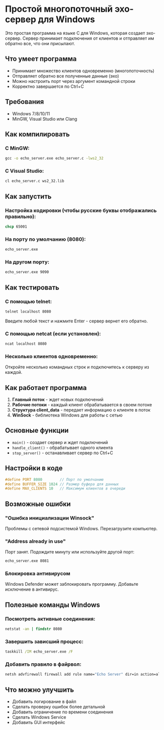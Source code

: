 # Простой многопоточный эхо-сервер для Windows

Это простая программа на языке C для Windows, которая создает эхо-сервер. Сервер принимает подключения от клиентов и отправляет им обратно все, что они присылают.

## Что умеет программа

- Принимает множество клиентов одновременно (многопоточность)
- Отправляет обратно все полученные данные (эхо)
- Можно настроить порт через аргумент командной строки
- Корректно завершается по Ctrl+C

## Требования

- Windows 7/8/10/11
- MinGW, Visual Studio или Clang

## Как компилировать

### С MinGW:
```cmd
gcc -o echo_server.exe echo_server.c -lws2_32
```

### С Visual Studio:
```cmd
cl echo_server.c ws2_32.lib
```

## Как запустить

### Настройка кодировки (чтобы русские буквы отображались правильно):
```cmd
chcp 65001
```

### На порту по умолчанию (8080):
```cmd
echo_server.exe
```

### На другом порту:
```cmd
echo_server.exe 9090
```

## Как тестировать

### С помощью telnet:
```cmd
telnet localhost 8080
```
Введите любой текст и нажмите Enter - сервер вернет его обратно.

### С помощью netcat (если установлен):
```cmd
ncat localhost 8080
```

### Несколько клиентов одновременно:
Откройте несколько командных строк и подключитесь к серверу из каждой.

## Как работает программа

1. **Главный поток** - ждет новых подключений
2. **Рабочие потоки** - каждый клиент обрабатывается в своем потоке
3. **Структура client_data** - передает информацию о клиенте в поток
4. **WinSock** - библиотека Windows для работы с сетью

## Основные функции

- `main()` - создает сервер и ждет подключений
- `handle_client()` - обрабатывает одного клиента 
- `stop_server()` - останавливает сервер по Ctrl+C

## Настройки в коде

```c
#define PORT 8080        // Порт по умолчанию
#define BUFFER_SIZE 1024 // Размер буфера для данных
#define MAX_CLIENTS 10   // Максимум клиентов в очереди
```

## Возможные ошибки

### "Ошибка инициализации Winsock"
Проблемы с сетевой подсистемой Windows. Перезагрузите компьютер.

### "Address already in use"
Порт занят. Подождите минуту или используйте другой порт:
```cmd
echo_server.exe 8081
```

### Блокировка антивирусом
Windows Defender может заблокировать программу. Добавьте исключение в антивирус.

## Полезные команды Windows

### Посмотреть активные соединения:
```cmd
netstat -an | findstr 8080
```

### Завершить зависший процесс:
```cmd
taskkill /IM echo_server.exe /F
```

### Добавить правило в файрвол:
```cmd
netsh advfirewall firewall add rule name="Echo Server" dir=in action=allow protocol=TCP localport=8080
```

## Что можно улучшить

- Добавить логирование в файл
- Сделать проверку ошибок более детальной
- Добавить ограничение по времени соединения
- Сделать Windows Service
- Добавить GUI интерфейс
